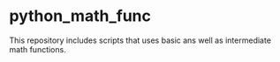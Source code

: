 # python_math_func

This repository includes scripts that uses basic ans well as intermediate math functions.
